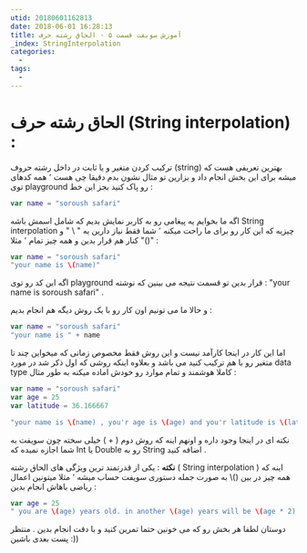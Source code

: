 ```yaml
---
utid: 20180601162813
date: 2018-06-01 16:28:13
title: آموزش سویفت قسمت ۵ - الحاق رشته حرف
_index: StringInterpolation
categories:
  -
tags:
  -
---
```


# الحاق رشته حرف (String interpolation) :

ترکیب کردن متغیر و یا ثابت در داخل رشته حروف (string) بهترین تعریفی هست که میشه برای این بخش انجام داد و بزارین تو مثال نشون بدم دقیقا چی هست ٬ همه کدهای توی playground رو پاک کنید بجز این خط :

```swift
var name = "soroush safari"
```

اگه ما بخوایم یه پیغامی رو به کاربر نمایش بدیم که شامل اسمش باشه String interpolation چیزیه که این کار رو برای ما راحت میکنه ٬ شما فقط نیاز دارین یه " \ " و "()" کنار هم قرار بدین و همه چیز تمام ٬ مثلا‌ :

```swift
var name = "soroush safari"
"your name is \(name)"
```

اگه این کد رو توی playground  قرار بدین تو قسمت نتیجه می بینین که نوشته : "your name is soroush safari" .

و حالا ما می تونیم اون کار رو با یک روش دیگه هم انجام بدیم :

```swift
var name = "soroush safari"
"your name is " + name
```

اما این کار در اینجا کارآمد نیست و این روش فقط مخصوص زمانی که میخواین چند تا متغیر رو با هم ترکیب کنید می باشد و بعلاوه اینکه روشی که اول ذکر شد در مورد data type کاملا هوشمند و تمام موارد رو خودش اماده میکنه به طور مثال :

```swift
var name = "soroush safari"
var age = 25
var latitude = 36.166667	

"your name is \(name) , you'r age is \(age) and you'r latitude is \(latitude) . "
```

نکته ای در اینجا وجود داره و اونهم اینه که روش دوم ( + ) خیلی سخته چون سویفت به شما اجازه نمیده که Int یا Double رو به String اضافه کنید .

**نکته** : یکی از  قدرتمند ترین ویژگی های الحاق رشته ( String interpolation ) اینه که همه چیز در بین ()\ به صورت جمله دستوری سویفت حساب میشه ٬ مثلا میتونین اعمال ریاضی باهاش انجام بدین :

```swift
var age = 25
" you are \(age) years old. in another \(age) years will be \(age * 2) "
```

دوستان لطفا هر بخش رو که می خونین حتما تمرین کنید و با دقت انجام بدین . منتظر پست بعدی باشین :))

